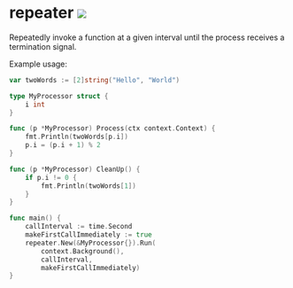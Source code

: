 # repeater ![](https://github.com/setlog/repeater/workflows/Tests/badge.svg)

Repeatedly invoke a function at a given interval until the process receives a termination signal.

Example usage:

```go
var twoWords := [2]string("Hello", "World")

type MyProcessor struct {
    i int
}

func (p *MyProcessor) Process(ctx context.Context) {
    fmt.Println(twoWords[p.i])
    p.i = (p.i + 1) % 2
}

func (p *MyProcessor) CleanUp() {
    if p.i != 0 {
        fmt.Println(twoWords[1])
    }
}

func main() {
    callInterval := time.Second
    makeFirstCallImmediately := true
    repeater.New(&MyProcessor{}).Run(
        context.Background(),
        callInterval,
        makeFirstCallImmediately)
}
```
